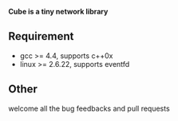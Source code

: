 **Cube is a tiny network library**

## Requirement
+ gcc >= 4.4, supports c++0x
+ linux >= 2.6.22, supports eventfd

## Other
welcome all the bug feedbacks and pull requests
